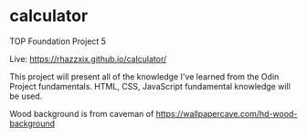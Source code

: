 # calculator
TOP Foundation Project 5

Live: https://rhazzxix.github.io/calculator/

This project will present all of the knowledge I've learned from the 
Odin Project fundamentals. HTML, CSS, JavaScript fundamental knowledge
will be used.

Wood background is from caveman of https://wallpapercave.com/hd-wood-background
